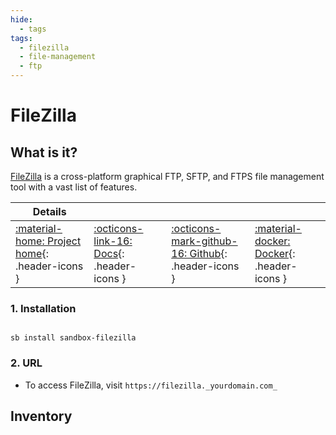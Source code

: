 ```yaml
---
hide:
  - tags
tags:
  - filezilla
  - file-management
  - ftp
---
```


# FileZilla

## What is it?

[FileZilla](https://filezilla-project.org/) is a cross-platform graphical FTP, SFTP, and FTPS file management tool with a vast list of features.

| Details     |             |             |             |
|-------------|-------------|-------------|-------------|
| [:material-home: Project home](https://filezilla-project.org/){: .header-icons } | [:octicons-link-16: Docs](https://wiki.filezilla-project.org/Main_Page){: .header-icons } | [:octicons-mark-github-16: Github](https://github.com/jlesage/docker-filezilla){: .header-icons } | [:material-docker: Docker](https://hub.docker.com/r/jlesage/filezilla/){: .header-icons }|

### 1. Installation

``` shell

sb install sandbox-filezilla

```

### 2. URL

- To access FileZilla, visit `https://filezilla._yourdomain.com_`

## Inventory
<!-- BEGIN SALTBOX MANAGED VARIABLES SECTION -->
<!-- END SALTBOX MANAGED VARIABLES SECTION -->
